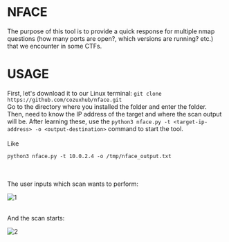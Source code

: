 # NFACE

The purpose of this tool is to provide a quick response for multiple nmap questions (how many ports are open?, which versions are running? etc.) that we encounter in some CTFs.

# USAGE
First, let's download it to our Linux terminal: `git clone https://github.com/cozuxhub/nface.git` <br>
Go to the directory where you installed the folder and enter the folder. <br> 
Then, need to know the IP address of the target and where the scan output will be. After learning these, use the `python3 nface.py -t <target-ip-address> -o <output-destination>` command to start the tool. 
<br><br>Like 
```
python3 nface.py -t 10.0.2.4 -o /tmp/nface_output.txt
```
<br><br>
The user inputs which scan wants to perform:

![1](https://github.com/cozuxhub/nface/assets/152704509/9659af0d-5c21-4eda-8533-8809520c0273)<br><br>

And the scan starts:

![2](https://github.com/cozuxhub/nface/assets/152704509/78d99604-4348-4396-ae63-ec63e914c3c1)<br><br>


